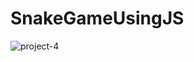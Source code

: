 # SnakeGameUsingJS

![project-4](https://user-images.githubusercontent.com/62342666/206780641-a1d3e859-4fe1-40d7-b4ef-0a03049f1a43.png)
